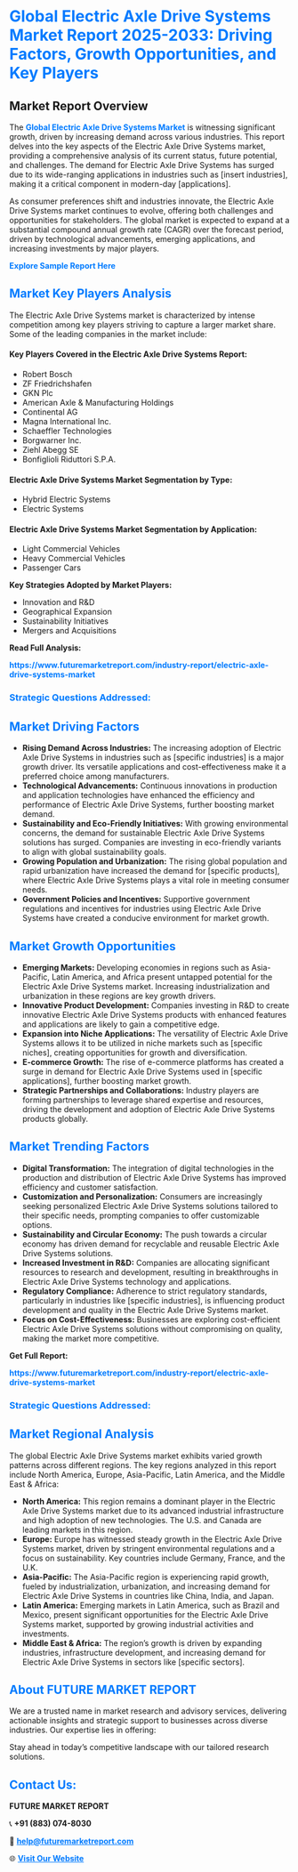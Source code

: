 <h1 style="color: #007BFF;">Global Electric Axle Drive Systems Market Report 2025-2033: Driving Factors, Growth Opportunities, and Key Players</h1>

<section id="overview">
<h2>Market Report Overview</h2>
<p>The <a href="https://www.futuremarketreport.com/industry-report/electric-axle-drive-systems-market" style="color: #007BFF; text-decoration: none;"><strong>Global Electric Axle Drive Systems Market</strong></a> is witnessing significant growth, driven by increasing demand across various industries. This report delves into the key aspects of the Electric Axle Drive Systems market, providing a comprehensive analysis of its current status, future potential, and challenges. The demand for Electric Axle Drive Systems has surged due to its wide-ranging applications in industries such as [insert industries], making it a critical component in modern-day [applications].</p>
<p>As consumer preferences shift and industries innovate, the Electric Axle Drive Systems market continues to evolve, offering both challenges and opportunities for stakeholders. The global market is expected to expand at a substantial compound annual growth rate (CAGR) over the forecast period, driven by technological advancements, emerging applications, and increasing investments by major players.</p>
</section>

<section id="overview">
<p><a href="https://www.futuremarketreport.com/request-sample/reportId=91694" style="color: #007BFF; text-decoration: none;"><strong>Explore Sample Report Here</strong></a></p>
</section>

<section id="key-players">
<h2 style="color: #007BFF;">Market Key Players Analysis</h2>
<p>The Electric Axle Drive Systems market is characterized by intense competition among key players striving to capture a larger market share. Some of the leading companies in the market include:</p>
<h4>Key Players Covered in the Electric Axle Drive Systems Report:</h4>
<ul><li>Robert Bosch</li><li>ZF Friedrichshafen</li><li>GKN Plc</li><li>American Axle &amp; Manufacturing Holdings</li><li>Continental AG</li><li>Magna International Inc.</li><li>Schaeffler Technologies</li><li>Borgwarner Inc.</li><li>Ziehl Abegg SE</li><li>Bonfiglioli Riduttori S.P.A.</li></ul>
<h4>Electric Axle Drive Systems Market Segmentation by Type:</h4>
<ul><li>Hybrid Electric Systems</li><li>Electric Systems</li></ul>

<h4>Electric Axle Drive Systems Market Segmentation by Application:</h4>
<ul><li>Light Commercial Vehicles</li><li>Heavy Commercial Vehicles</li><li>Passenger Cars</li></ul>
<p><strong>Key Strategies Adopted by Market Players:</strong></p>
<ul>
<li>Innovation and R&D</li>
<li>Geographical Expansion</li>
<li>Sustainability Initiatives</li>
<li>Mergers and Acquisitions</li>
</ul>
</section>

<section>
<p><strong>Read Full Analysis: </strong></p><a href="https://www.futuremarketreport.com/industry-report/electric-axle-drive-systems-market" style="color: #007BFF; text-decoration: none;"><strong>https://www.futuremarketreport.com/industry-report/electric-axle-drive-systems-market</strong></a>
<h3 style="color: #007BFF;">Strategic Questions Addressed:</h3>
</section>

<section id="driving-factors">
<h2 style="color: #007BFF;">Market Driving Factors</h2>
<ul>
<li><strong>Rising Demand Across Industries:</strong> The increasing adoption of Electric Axle Drive Systems in industries such as [specific industries] is a major growth driver. Its versatile applications and cost-effectiveness make it a preferred choice among manufacturers.</li>
<li><strong>Technological Advancements:</strong> Continuous innovations in production and application technologies have enhanced the efficiency and performance of Electric Axle Drive Systems, further boosting market demand.</li>
<li><strong>Sustainability and Eco-Friendly Initiatives:</strong> With growing environmental concerns, the demand for sustainable Electric Axle Drive Systems solutions has surged. Companies are investing in eco-friendly variants to align with global sustainability goals.</li>
<li><strong>Growing Population and Urbanization:</strong> The rising global population and rapid urbanization have increased the demand for [specific products], where Electric Axle Drive Systems plays a vital role in meeting consumer needs.</li>
<li><strong>Government Policies and Incentives:</strong> Supportive government regulations and incentives for industries using Electric Axle Drive Systems have created a conducive environment for market growth.</li>
</ul>
</section>

<section id="growth-opportunities">
<h2 style="color: #007BFF;">Market Growth Opportunities</h2>
<ul>
<li><strong>Emerging Markets:</strong> Developing economies in regions such as Asia-Pacific, Latin America, and Africa present untapped potential for the Electric Axle Drive Systems market. Increasing industrialization and urbanization in these regions are key growth drivers.</li>
<li><strong>Innovative Product Development:</strong> Companies investing in R&D to create innovative Electric Axle Drive Systems products with enhanced features and applications are likely to gain a competitive edge.</li>
<li><strong>Expansion into Niche Applications:</strong> The versatility of Electric Axle Drive Systems allows it to be utilized in niche markets such as [specific niches], creating opportunities for growth and diversification.</li>
<li><strong>E-commerce Growth:</strong> The rise of e-commerce platforms has created a surge in demand for Electric Axle Drive Systems used in [specific applications], further boosting market growth.</li>
<li><strong>Strategic Partnerships and Collaborations:</strong> Industry players are forming partnerships to leverage shared expertise and resources, driving the development and adoption of Electric Axle Drive Systems products globally.</li>
</ul>
</section>

<section id="trending-factors">
<h2 style="color: #007BFF;">Market Trending Factors</h2>
<ul>
<li><strong>Digital Transformation:</strong> The integration of digital technologies in the production and distribution of Electric Axle Drive Systems has improved efficiency and customer satisfaction.</li>
<li><strong>Customization and Personalization:</strong> Consumers are increasingly seeking personalized Electric Axle Drive Systems solutions tailored to their specific needs, prompting companies to offer customizable options.</li>
<li><strong>Sustainability and Circular Economy:</strong> The push towards a circular economy has driven demand for recyclable and reusable Electric Axle Drive Systems solutions.</li>
<li><strong>Increased Investment in R&D:</strong> Companies are allocating significant resources to research and development, resulting in breakthroughs in Electric Axle Drive Systems technology and applications.</li>
<li><strong>Regulatory Compliance:</strong> Adherence to strict regulatory standards, particularly in industries like [specific industries], is influencing product development and quality in the Electric Axle Drive Systems market.</li>
<li><strong>Focus on Cost-Effectiveness:</strong> Businesses are exploring cost-efficient Electric Axle Drive Systems solutions without compromising on quality, making the market more competitive.</li>
</ul>
</section>

<section>
<p><strong>Get Full Report: </strong></p><a href="https://www.futuremarketreport.com/industry-report/electric-axle-drive-systems-market" style="color: #007BFF; text-decoration: none;"><strong>https://www.futuremarketreport.com/industry-report/electric-axle-drive-systems-market</strong></a>
<h3 style="color: #007BFF;">Strategic Questions Addressed:</h3>
</section>


<section id="regional-analysis">
<h2 style="color: #007BFF;">Market Regional Analysis</h2>
<p>The global Electric Axle Drive Systems market exhibits varied growth patterns across different regions. The key regions analyzed in this report include North America, Europe, Asia-Pacific, Latin America, and the Middle East & Africa:</p>
<ul>
<li><strong>North America:</strong> This region remains a dominant player in the Electric Axle Drive Systems market due to its advanced industrial infrastructure and high adoption of new technologies. The U.S. and Canada are leading markets in this region.</li>
<li><strong>Europe:</strong> Europe has witnessed steady growth in the Electric Axle Drive Systems market, driven by stringent environmental regulations and a focus on sustainability. Key countries include Germany, France, and the U.K.</li>
<li><strong>Asia-Pacific:</strong> The Asia-Pacific region is experiencing rapid growth, fueled by industrialization, urbanization, and increasing demand for Electric Axle Drive Systems in countries like China, India, and Japan.</li>
<li><strong>Latin America:</strong> Emerging markets in Latin America, such as Brazil and Mexico, present significant opportunities for the Electric Axle Drive Systems market, supported by growing industrial activities and investments.</li>
<li><strong>Middle East & Africa:</strong> The region’s growth is driven by expanding industries, infrastructure development, and increasing demand for Electric Axle Drive Systems in sectors like [specific sectors].</li>
</ul>
</section>

<footer>
<h2 style="color: #007BFF;">About FUTURE MARKET REPORT</h2>
<p>We are a trusted name in market research and advisory services, delivering actionable insights and strategic support to businesses across diverse industries. Our expertise lies in offering:</p>

<p>Stay ahead in today’s competitive landscape with our tailored research solutions.</p>

<h2 style="color: #007BFF;">Contact Us:</h2>
<p><strong>FUTURE MARKET REPORT</strong></p>
<p>📞 <strong>+91 (883) 074-8030</strong></p>
<p>📧 <strong><a href="mailto:help@futuremarketreport.com" style="color: #007BFF;">help@futuremarketreport.com</a></strong></p>
<p>🌐 <strong><a href="https://www.futuremarketreport.com/" style="color: #007BFF;">Visit Our Website</a></strong></p>
</footer>